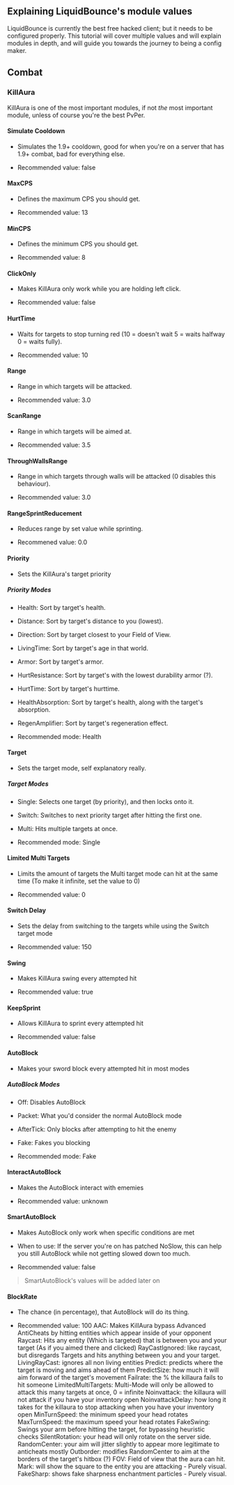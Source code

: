 ## Explaining LiquidBounce's module values
LiquidBounce is currently the best free hacked client; but it needs to be configured properly.
This tutorial will cover multiple values and will explain modules in depth, and will guide you towards the journey to being a config maker.
## Combat
### KillAura
KillAura is one of the most important modules, if not *the* most important module, unless of course you're the best PvPer.
#### Simulate Cooldown
- Simulates the 1.9+ cooldown, good for when you're on a server that has 1.9+ combat, bad for everything else.

- Recommended value: false
#### MaxCPS
- Defines the maximum CPS you should get.

- Recommended value: 13
#### MinCPS
- Defines the minimum CPS you should get.

- Recommended value: 8
#### ClickOnly
- Makes KillAura only work while you are holding left click.

- Recommended value: false
#### HurtTime 
- Waits for targets to stop turning red (10 = doesn't wait 5 = waits halfway 0 = waits fully).

- Recommended value: 10
#### Range 
- Range in which targets will be attacked.

- Recommended value: 3.0
#### ScanRange
- Range in which targets will be aimed at.

- Recommended value: 3.5
#### ThroughWallsRange 
- Range in which targets through walls will be attacked (0 disables this behaviour).

- Recommended value: 3.0
#### RangeSprintReducement 
- Reduces range by set value while sprinting.

- Recommened value: 0.0
#### Priority
- Sets the KillAura's target priority
##### Priority Modes
- Health: Sort by target's health.
- Distance: Sort by target's distance to you (lowest).
- Direction: Sort by target closest to your Field of View.
- LivingTime: Sort by target's age in that world.
- Armor: Sort by target's armor.
- HurtResistance: Sort by target's with the lowest durability armor (?).
- HurtTime: Sort by target's hurttime.
- HealthAbsorption: Sort by target's health, along with the target's absorption.
- RegenAmplifier: Sort by target's regeneration effect.

- Recommended mode: Health
#### Target
- Sets the target mode, self explanatory really.
##### Target Modes
- Single: Selects one target (by priority), and then locks onto it.
- Switch: Switches to next priority target after hitting the first one.
- Multi: Hits multiple targets at once.

- Recommended mode: Single
#### Limited Multi Targets
- Limits the amount of targets the Multi target mode can hit at the same time (To make it infinite, set the value to 0)

- Recommended value: 0
#### Switch Delay
- Sets the delay from switching to the targets while using the Switch target mode

- Recommended value: 150
#### Swing
- Makes KillAura swing every attempted hit

- Recommended value: true
#### KeepSprint 
- Allows KillAura to sprint every attempted hit

- Recommended value: false
#### AutoBlock
- Makes your sword block every attempted hit in most modes
##### AutoBlock Modes
- Off: Disables AutoBlock
- Packet: What you'd consider the normal AutoBlock mode
- AfterTick: Only blocks after attempting to hit the enemy
- Fake: Fakes you blocking

- Recommended mode: Fake
#### InteractAutoBlock
- Makes the AutoBlock interact with ememies

- Recommended value: unknown
#### SmartAutoBlock
- Makes AutoBlock only work when specific conditions are met
- When to use: If the server you're on has patched NoSlow, this can help you still AutoBlock while not getting slowed down too much.

- Recommended value: false
> SmartAutoBlock's values will be added later on
#### BlockRate 
- The chance (in percentage), that AutoBlock will do its thing.

- Recommended value: 100
AAC: Makes KillAura bypass Advanced AntiCheats by hitting entities which appear inside of your opponent
Raycast: Hits any entity (Which is targeted) that is between you and your target (As if you aimed there and clicked)
RayCastIgnored: like raycast, but disregards Targets and hits anything between you and your target.
LivingRayCast: ignores all non living entities
Predict: predicts where the target is moving and aims ahead of them
PredictSize: how much it will aim forward of the target's movement
Failrate: the % the killaura fails to hit someone
LimitedMultiTargets: Multi-Mode will only be allowed to attack this many targets at once, 0 = infinite
Noinvattack: the killaura will not attack if you have your inventory open
NoinvattackDelay: how long it takes for the killaura to stop attacking when you have your inventory open
MinTurnSpeed: the minimum speed your head rotates
MaxTurnSpeed: the maximum speed your head rotates
FakeSwing: Swings your arm before hitting the target, for bypassing heuristic checks
SilentRotation: your head will only rotate on the server side.
RandomCenter: your aim will jitter slightly to appear more legitimate to anticheats mostly
Outborder: modifies RandomCenter to aim at the borders of the target's hitbox (?)
FOV: Field of view that the aura can hit.
Mark: will show the square to the entity you are attacking - Purely visual.
FakeSharp: shows fake sharpness enchantment particles - Purely visual.
